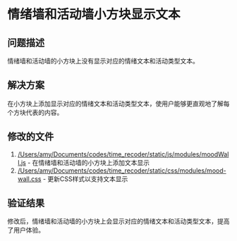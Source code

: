 # 情绪墙和活动墙小方块显示文本

## 问题描述
情绪墙和活动墙的小方块上没有显示对应的情绪文本和活动类型文本。

## 解决方案
在小方块上添加显示对应的情绪文本和活动类型文本，使用户能够更直观地了解每个方块代表的内容。

## 修改的文件
1. [/Users/amy/Documents/codes/time_recoder/static/js/modules/moodWall.js](file:///Users/amy/Documents/codes/time_recoder/static/js/modules/moodWall.js) - 在情绪墙和活动墙的小方块上添加文本显示
2. [/Users/amy/Documents/codes/time_recoder/static/css/modules/mood-wall.css](file:///Users/amy/Documents/codes/time_recoder/static/css/modules/mood-wall.css) - 更新CSS样式以支持文本显示

## 验证结果
修改后，情绪墙和活动墙的小方块上会显示对应的情绪文本和活动类型文本，提高了用户体验。